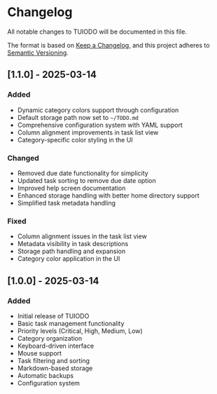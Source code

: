 # Changelog

All notable changes to TUIODO will be documented in this file.

The format is based on [Keep a Changelog](https://keepachangelog.com/en/1.0.0/),
and this project adheres to [Semantic Versioning](https://semver.org/spec/v2.0.0.html).

## [1.1.0] - 2025-03-14

### Added
- Dynamic category colors support through configuration
- Default storage path now set to `~/TODO.md`
- Comprehensive configuration system with YAML support
- Column alignment improvements in task list view
- Category-specific color styling in the UI

### Changed
- Removed due date functionality for simplicity
- Updated task sorting to remove due date option
- Improved help screen documentation
- Enhanced storage handling with better home directory support
- Simplified task metadata handling

### Fixed
- Column alignment issues in the task list view
- Metadata visibility in task descriptions
- Storage path handling and expansion
- Category color application in the UI

## [1.0.0] - 2025-03-14

### Added
- Initial release of TUIODO
- Basic task management functionality
- Priority levels (Critical, High, Medium, Low)
- Category organization
- Keyboard-driven interface
- Mouse support
- Task filtering and sorting
- Markdown-based storage
- Automatic backups
- Configuration system 